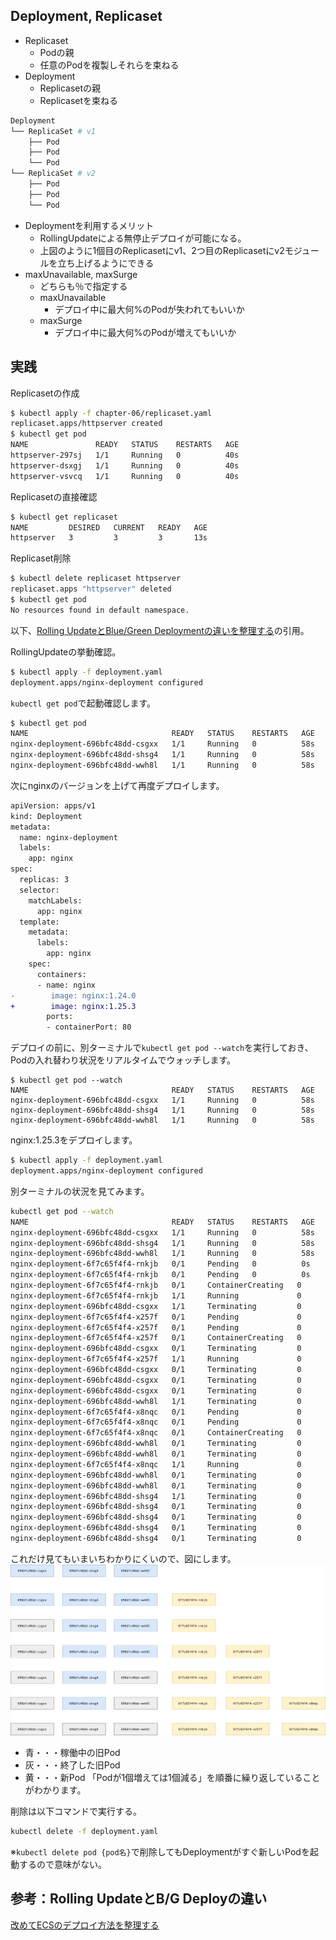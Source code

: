 ## Deployment, Replicaset
- Replicaset
  - Podの親
  - 任意のPodを複製しそれらを束ねる
- Deployment
  - Replicasetの親
  - Replicasetを束ねる
```bash
Deployment
└── ReplicaSet # v1
    ├── Pod
    ├── Pod
    └── Pod
└── ReplicaSet # v2
    ├── Pod
    ├── Pod
    └── Pod
```
- Deploymentを利用するメリット
  - RollingUpdateによる無停止デプロイが可能になる。
  - 上図のように1個目のReplicasetにv1、2つ目のReplicasetにv2モジュールを立ち上げるようにできる
- maxUnavailable, maxSurge
  - どちらも％で指定する
  - maxUnavailable
    - デプロイ中に最大何%のPodが失われてもいいか
  - maxSurge
    - デプロイ中に最大何%のPodが増えてもいいか

## 実践
Replicasetの作成
```bash
$ kubectl apply -f chapter-06/replicaset.yaml 
replicaset.apps/httpserver created
$ kubectl get pod                
NAME               READY   STATUS    RESTARTS   AGE
httpserver-297sj   1/1     Running   0          40s
httpserver-dsxgj   1/1     Running   0          40s
httpserver-vsvcq   1/1     Running   0          40s
```

Replicasetの直接確認
```bash
$ kubectl get replicaset      
NAME         DESIRED   CURRENT   READY   AGE
httpserver   3         3         3       13s
```

Replicaset削除
```bash
$ kubectl delete replicaset httpserver
replicaset.apps "httpserver" deleted
$ kubectl get pod                     
No resources found in default namespace.
```

以下、[Rolling UpdateとBlue/Green Deploymentの違いを整理する](https://qiita.com/tttol/items/5f5a3ba16009b4fa6bd3)の引用。

RollingUpdateの挙動確認。

```bash
$ kubectl apply -f deployment.yaml    
deployment.apps/nginx-deployment configured
```

`kubectl get pod`で起動確認します。
```bash
$ kubectl get pod                 
NAME                                READY   STATUS    RESTARTS   AGE
nginx-deployment-696bfc48dd-csgxx   1/1     Running   0          58s
nginx-deployment-696bfc48dd-shsg4   1/1     Running   0          58s
nginx-deployment-696bfc48dd-wwh8l   1/1     Running   0          58s
```

次にnginxのバージョンを上げて再度デプロイします。
```diff
apiVersion: apps/v1
kind: Deployment
metadata:
  name: nginx-deployment
  labels:
    app: nginx
spec:
  replicas: 3
  selector:
    matchLabels:
      app: nginx
  template:
    metadata:
      labels:
        app: nginx
    spec:
      containers:
      - name: nginx
-        image: nginx:1.24.0
+        image: nginx:1.25.3
        ports:
        - containerPort: 80
```

デプロイの前に、別ターミナルで`kubectl get pod --watch`を実行しておき、Podの入れ替わり状況をリアルタイムでウォッチします。
```
$ kubectl get pod --watch
NAME                                READY   STATUS    RESTARTS   AGE
nginx-deployment-696bfc48dd-csgxx   1/1     Running   0          58s
nginx-deployment-696bfc48dd-shsg4   1/1     Running   0          58s
nginx-deployment-696bfc48dd-wwh8l   1/1     Running   0          58s
```

nginx:1.25.3をデプロイします。
```bash
$ kubectl apply -f deployment.yaml    
deployment.apps/nginx-deployment configured
```

別ターミナルの状況を見てみます。
```bash
kubectl get pod --watch
NAME                                READY   STATUS    RESTARTS   AGE
nginx-deployment-696bfc48dd-csgxx   1/1     Running   0          58s
nginx-deployment-696bfc48dd-shsg4   1/1     Running   0          58s
nginx-deployment-696bfc48dd-wwh8l   1/1     Running   0          58s
nginx-deployment-6f7c65f4f4-rnkjb   0/1     Pending   0          0s
nginx-deployment-6f7c65f4f4-rnkjb   0/1     Pending   0          0s
nginx-deployment-6f7c65f4f4-rnkjb   0/1     ContainerCreating   0          0s
nginx-deployment-6f7c65f4f4-rnkjb   1/1     Running             0          1s
nginx-deployment-696bfc48dd-csgxx   1/1     Terminating         0          70s
nginx-deployment-6f7c65f4f4-x257f   0/1     Pending             0          0s
nginx-deployment-6f7c65f4f4-x257f   0/1     Pending             0          0s
nginx-deployment-6f7c65f4f4-x257f   0/1     ContainerCreating   0          0s
nginx-deployment-696bfc48dd-csgxx   0/1     Terminating         0          70s
nginx-deployment-6f7c65f4f4-x257f   1/1     Running             0          1s
nginx-deployment-696bfc48dd-csgxx   0/1     Terminating         0          71s
nginx-deployment-696bfc48dd-csgxx   0/1     Terminating         0          71s
nginx-deployment-696bfc48dd-csgxx   0/1     Terminating         0          71s
nginx-deployment-696bfc48dd-wwh8l   1/1     Terminating         0          71s
nginx-deployment-6f7c65f4f4-x8nqc   0/1     Pending             0          0s
nginx-deployment-6f7c65f4f4-x8nqc   0/1     Pending             0          0s
nginx-deployment-6f7c65f4f4-x8nqc   0/1     ContainerCreating   0          0s
nginx-deployment-696bfc48dd-wwh8l   0/1     Terminating         0          71s
nginx-deployment-696bfc48dd-wwh8l   0/1     Terminating         0          72s
nginx-deployment-6f7c65f4f4-x8nqc   1/1     Running             0          1s
nginx-deployment-696bfc48dd-wwh8l   0/1     Terminating         0          72s
nginx-deployment-696bfc48dd-wwh8l   0/1     Terminating         0          72s
nginx-deployment-696bfc48dd-shsg4   1/1     Terminating         0          72s
nginx-deployment-696bfc48dd-shsg4   0/1     Terminating         0          72s
nginx-deployment-696bfc48dd-shsg4   0/1     Terminating         0          73s
nginx-deployment-696bfc48dd-shsg4   0/1     Terminating         0          73s
nginx-deployment-696bfc48dd-shsg4   0/1     Terminating         0          73s
```
これだけ見てもいまいちわかりにくいので、図にします。
![RollingUpdate.jpg](RollingUpdate.jpg)

- 青・・・稼働中の旧Pod
- 灰・・・終了した旧Pod
- 黄・・・新Pod
「Podが1個増えては1個減る」を順番に繰り返していることがわかります。  
  
削除は以下コマンドで実行する。
```bash
kubectl delete -f deployment.yaml 
```
※`kubectl delete pod {pod名}`で削除してもDeploymentがすぐ新しいPodを起動するので意味がない。

## 参考：Rolling UpdateとB/G Deployの違い
[改めてECSのデプロイ方法を整理する](https://tech.nri-net.com/entry/aws_ecs_deploy)